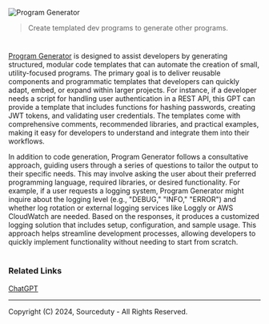 ![Program Generator](https://github.com/user-attachments/assets/8b957d02-62ba-4d8c-b177-387720c1939f)

> Create templated dev programs to generate other programs.
#

[Program Generator](https://chatgpt.com/g/g-EFrOSQR04-program-generator) is designed to assist developers by generating structured, modular code templates that can automate the creation of small, utility-focused programs. The primary goal is to deliver reusable components and programmatic templates that developers can quickly adapt, embed, or expand within larger projects. For instance, if a developer needs a script for handling user authentication in a REST API, this GPT can provide a template that includes functions for hashing passwords, creating JWT tokens, and validating user credentials. The templates come with comprehensive comments, recommended libraries, and practical examples, making it easy for developers to understand and integrate them into their workflows.

In addition to code generation, Program Generator follows a consultative approach, guiding users through a series of questions to tailor the output to their specific needs. This may involve asking the user about their preferred programming language, required libraries, or desired functionality. For example, if a user requests a logging system, Program Generator might inquire about the logging level (e.g., "DEBUG," "INFO," "ERROR") and whether log rotation or external logging services like Loggly or AWS CloudWatch are needed. Based on the responses, it produces a customized logging solution that includes setup, configuration, and sample usage. This approach helps streamline development processes, allowing developers to quickly implement functionality without needing to start from scratch.

#
### Related Links

[ChatGPT](https://github.com/sourceduty/ChatGPT)

***
Copyright (C) 2024, Sourceduty - All Rights Reserved.
